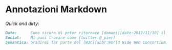 
Annotazioni Markdown
====================

_Quick and dirty_:

```markdown
Date:      Sono sicuro di poter ritornare [domani][date:2012/11/10] il libro.
Social:    Mi puoi trovare come [twitter:@_pier]
Semantica: Gradirei far parte del [W3C][abbr:World Wide Web Consortium]
```
